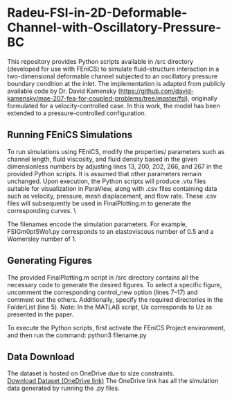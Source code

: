 # Radeu-FSI-in-2D-Deformable-Channel-with-Oscillatory-Pressure-BC
This repository provides Python scripts available in /src directory (developed for use with FEniCS) to simulate fluid–structure interaction in a two-dimensional deformable channel subjected to an oscillatory pressure boundary condition at the inlet. The implementation is adapted from publicly available code by Dr. David Kamensky (https://github.com/david-kamensky/mae-207-fea-for-coupled-problems/tree/master/fsi), originally formulated for a velocity-controlled case. In this work, the model has been extended to a pressure-controlled configuration.

## Running FEniCS Simulations
To run simulations using FEniCS, modify the properties/ parameters such as channel length, fluid viscosity, and fluid density based in the given dimensionless numbers by adjusting lines 13, 200, 202, 266, and 267 in the provided Python scripts. It is assumed that other parameters remain unchanged.
Upon execution, the Python scripts will produce .vtu files suitable for visualization in ParaView, along with .csv files containing data such as velocity, pressure, mesh displacement, and flow rate. These .csv files will subsequently be used in FinalPlotting.m to generate the corresponding curves. \\

The filenames encode the simulation parameters. For example, FSIGm0pt5Wo1.py corresponds to an elastoviscous number of 0.5 and a Womersley number of 1.

## Generating Figures
The provided FinalPlotting.m script in /src directory contains all the necessary code to generate the desired figures. To select a specific figure, uncomment the corresponding control_new option (lines 7–17) and comment out the others. Additionally, specify the required directories in the FolderList (line 5).
Note: In the MATLAB script, Ux corresponds to Uz as presented in the paper.

To execute the Python scripts, first activate the FEniCS Project environment, and then run the command:
python3 filename.py

## Data Download
The dataset is hosted on OneDrive due to size constraints.  
[Download Dataset (OneDrive link)](https://purdue0-my.sharepoint.com/personal/urade_purdue_edu/_layouts/15/onedrive.aspx?id=%2Fpersonal%2Furade%5Fpurdue%5Fedu%2FDocuments%2FOscillatory%5F2D%5FFSI%5Fdatasets%2Ezip&parent=%2Fpersonal%2Furade%5Fpurdue%5Fedu%2FDocuments&ga=1x)
The OneDrive link has all the simulation data generated by running the .py files.
